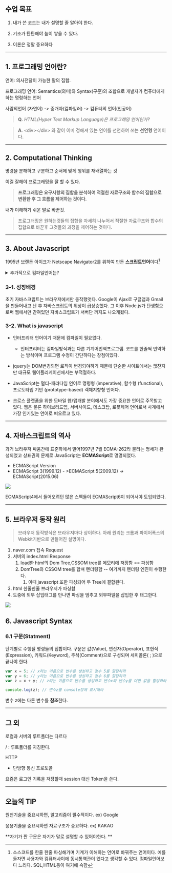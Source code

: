## 수업 목표	

1. 내가 쓴 코드는 내가 설명할 줄 알아야 한다.

2. 기초가 탄탄해야 높이 쌓을 수 있다.

3. 이론은 정말 중요하다 


---



## 1. 프로그래밍 언어란?

언어: 의사전달이 가능한 말의 집합.  

프로그래밍 언어: Semantics(의미)와 Syntax(구문)의 조합으로 개발자가 컴퓨터에게 하는 명령하는 언어 

사람의언어 (자연어)  ->   중개자(컴파일러)  -> 컴퓨터의 언어(인공어)

> **Q.** *HTML(Hyper Text Markup Language)은 프로그래밍 언어인가?*

> **A**. \<div>\</div> 와 같이 이미 정해져 있는 언어를 선언하여 쓰는 **선언형** 언어이다.

---


## 2. Computational Thinking

명령을 분해하고 구분하고 순서에 맞게 행위를 재배열하는 것

이걸 잘해야 프로그래밍을 잘 할 수 있다.

> **프로그래밍은 요구사항의 집합을 분석하여 적절한 자료구조와 함수의 집합으로 변환한 후 그 흐름을 제어하는 것이다.**



내가 이해하기 쉬운 말로 바꾼것.

> 프로그래밍은 원하는것들의 집합을 자세히 나누어서 적절한 자료구조와 합수의 집합으로 바꾼후 그것들의 과정을 제어하는 것이다.



---


## 3. About Javascript

1995년 브랜든 아이크가 Netscape Navigator2를 위하여 만든 **스크립트언어**이다[^1]

<details>
<summary>추가적으로 컴파일언어는?</summary>
- 소스코드를 미리 기계어로 번역해서 수행하기 때문에 수행속도가 빠르고 보안성이 높다. C, C++, JAVA, C# 등이 여기에 속하며 운영체제에서 실행된다.
  </details> 


### 3-1. 성장배경
초기 자바스크립트는 브라우저에서만 동작했엇다. Google이 Ajax로  구글맵과 Gmail을 만들어내고 난 후 자바스크립트의 위상이 급상승했다. 그 이후 Node.js가 탄생함으로써 웹에서만 갇혀있던 자바스크립트가 서버단 까지도 나오게됬다.  


### 3-2. What is javascript
- 인터프리터 언어이기 때문에 컴파일이 필요없다.
  - 인터프리터는 컴파일방식과는 다른 기계어번역프로그램.  코드를 한줄씩 번역하는 방식이며 프로그램 수정이 간단하다는 장점이있다.

- jquery는 DOM변경되면 로직이 변경되야하기 때문에 단순한 사이트에서는 괞찬지만 대규모 웹어플리케이션에서는 부적절하다.
- JavaScript는 멀티-패러다임 언어로 명령형 (imperative), 함수형 (functional), 프로토타입 기반 (prototype-based) 객체지향형 언어다.


- 크로스 플랫폼을 위한 모바일 웹/앱개발 분야에서도 가장 중요한 언어로 주목받고 있다. 웹은 물론 하이브리드앱, 서버사이드, 데스크탑, 로봇제어 언어로서 사계에서 가장 인기있는 언어로 떠오르고 있다.


---


## 4. 자바스크립트의 역사

과거 브라우저 싸움간에 표준화에서 멀어1997년 7월 ECMA-262라 불리는 명세가 완성되었고 상표권의 문제로 JavaScript는 **ECMAScript**로 명명되었다. 

- ECMAScript  Version
- ECMAScript 3(1999.12) - >ECMAScript 5(2009.12) -> ECMAScript(2015.06)

![](http://poiemaweb.com/img/history-javascript-evolution-es6.png)

ECMAScript4에서 들어오려던 많은 스펙들이 ECMAScript6이 되어서야 도입되었다.



---



## 5. 브라우저 동작 원리

> 브라우저 동작방식은 브라우저마다 상이하다. 아래 원리는 크롬과 파이어폭스의 Webkit기반으로 만들어진 설명이다.

1. naver.com 접속  Request
2. 서버의 index.html  Response
   1. load한 html의 Dom Tree,CSSOM tree를 메모리에 저장함 == 파싱함
   2. DomTree와 CSSOM tree를 합쳐 렌더링함    -- 여기까지 렌더링 엔진이 수행한다.
      1. 이때 javascript 또한 파싱되어  두 Tree에 결합된다.
3. html 한줄한줄 브라우저가 파싱함
4. 도중에 외부 삽입태그를 만나면 파싱을 멈추고 외부파일을 삽입한 후 태그한다.

![](http://poiemaweb.com/img/client-server.png)

## 6. Javascript Syntax

### 6.1 구문(Statment)

단계별로 수행될 명령들의 집합이다. 구문은  값(Value), 연산자(Operator), 표현식(Expression), 키워드(Keyword), 주석(Comment)으로 구성되며 세미콜론( ; )으로 끝나야 한다.

```javascript
var x = 5; // x라는 이름으로 변수를 생성하고 정수 5를 할당하라
var y = 6; // y라는 이름으로 변수를 생성하고 정수 6를 할당하라
var z = x + y; // z라는 이름으로 변수를 생성하고 변수x와 변수y를 더한 값을 할당하라

console.log(z); // 변수z를 console창에 표시해라
```

변수 z에는  다른 변수를 **참조**한다.

---

## 그 외

로컬과 서버의 루트폴더는 다르다

/ : 루트폴더를 지칭한다.

HTTP 

- 단방향 통신 프로토콜

요즘은 로그인 기록을 저장할때 session 대신 Token을 쓴다.



---

## 오늘의 TIP

원천기술을 중요시하면, 알고리즘이 필수적이다. ex) Google

응용기술을 중요시하면 자료구조가 중요하다.  ex) KAKAO

**자기가 짠 구문은 자기가 말로 설명할 수 있어야한다. **

[^1]: 소스코드를 한줄 한줄 파싱해가며 기계가 이해하는 언어로 바꿔주는 언어이다. 예를 들자면 사용자와 컴퓨터사이에 동시통역관이 있다고 생각할 수 있다. 컴파일언어보다 느리다. SQL,HTML등이 여기에 속함